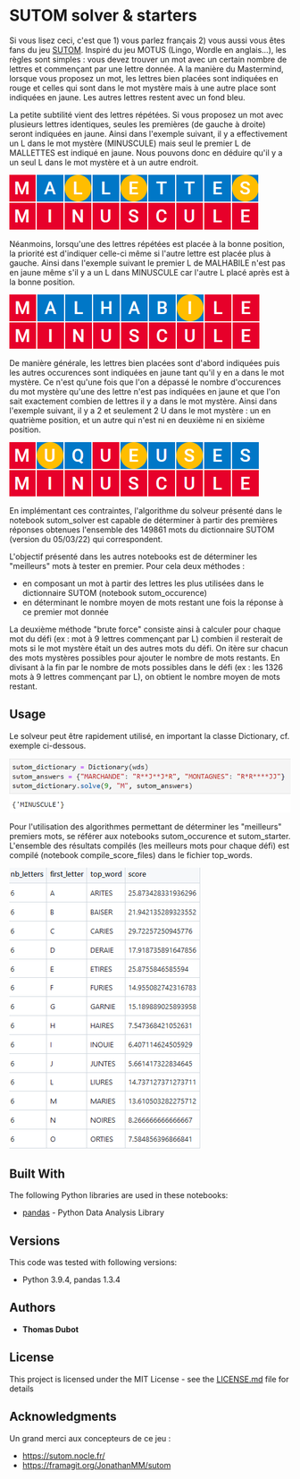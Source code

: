 # SUTOM solver & starters 

Si vous lisez ceci, c'est que 1) vous parlez français 2) vous aussi vous êtes fans du jeu [SUTOM](https://sutom.nocle.fr/#). 
Inspiré du jeu MOTUS (Lingo, Wordle en anglais...), les règles sont simples : vous devez trouver un mot avec un certain nombre 
de lettres et commençant par une lettre donnée. A la manière du Mastermind, lorsque vous proposez un mot, les lettres bien 
placées sont indiquées en rouge et celles qui sont dans le mot mystère mais à une autre place sont indiquées en jaune. 
Les autres lettres restent avec un fond bleu.


La petite subtilité vient des lettres répétées. Si vous proposez un mot avec plusieurs lettres identiques, seules les premières
(de gauche à droite) seront indiquées en jaune. Ainsi dans l'exemple suivant, il y a effectivement un L dans le mot mystère (MINUSCULE)
mais seul le premier L de MALLETTES est indiqué en jaune. Nous pouvons donc en déduire qu'il y a un seul L dans le mot mystère et à un
autre endroit.

![mallettes](mallettes.PNG)

Néanmoins, lorsqu'une des lettres répétées est placée à la bonne position, la priorité est d'indiquer celle-ci même si l'autre lettre 
est placée plus à gauche. Ainsi dans l'exemple suivant le premier L de MALHABILE n'est pas en jaune même s'il y a un L dans MINUSCULE car
l'autre L placé après est à la bonne position.

![malhabile](malhabile.PNG)

De manière générale, les lettres bien placées sont d'abord indiquées puis les autres occurences sont indiquées en jaune tant qu'il y en
a dans le mot mystère. Ce n'est qu'une fois que l'on a dépassé le nombre d'occurences du mot mystère qu'une des lettre n'est pas indiquées
en jaune et que l'on sait exactement combien de lettres il y a dans le mot mystère. Ainsi dans l'exemple suivant, il y a 2 et seulement 2
U dans le mot mystère : un en quatrième position, et un autre qui n'est ni en deuxième ni en sixième position.

![muqueuses](muqueuses.PNG)

En implémentant ces contraintes, l'algorithme du solveur présenté dans le notebook sutom_solver est capable de déterminer à partir des
premières réponses obtenues l'ensemble des 149861 mots du dictionnaire SUTOM (version du 05/03/22) qui correspondent. 

L'objectif présenté dans les autres notebooks est de déterminer les "meilleurs" mots à tester en premier. Pour cela deux méthodes :
* en composant un mot à partir des lettres les plus utilisées dans le dictionnaire SUTOM (notebook sutom_occurence)
* en déterminant le nombre moyen de mots restant une fois la réponse à ce premier mot donnée

La deuxième méthode "brute force" consiste ainsi à calculer pour chaque mot du défi (ex : mot à 9 lettres commençant par L) combien il 
resterait de mots si le mot mystère était un des autres mots du défi. On itère sur chacun des mots mystères possibles pour ajouter le 
nombre de mots restants.
En divisant à la fin par le nombre de mots possibles dans le défi (ex : les 1326 mots à 9 lettres commençant par L), on obtient le nombre
moyen de mots restant.

## Usage

Le solveur peut être rapidement utilisé, en important la classe Dictionary, cf. exemple ci-dessous.

![usage](usage.PNG)

Pour l'utilisation des algorithmes permettant de déterminer les "meilleurs" premiers mots, se référer aux notebooks sutom_occurence et 
sutom_starter.
L'ensemble des résultats compilés (les meilleurs mots pour chaque défi) est compilé (notebook compile_score_files) dans le fichier top_words.

![top](top.PNG)


## Built With

The following Python libraries are used in these notebooks:
* [pandas](https://pandas.pydata.org/) - Python Data Analysis Library

## Versions

This code was tested with following versions:
* Python 3.9.4, pandas 1.3.4


## Authors

* **Thomas Dubot** 

## License

This project is licensed under the MIT License - see the [LICENSE.md](LICENSE.md) file for details

## Acknowledgments

Un grand merci aux concepteurs de ce jeu :
* https://sutom.nocle.fr/
* https://framagit.org/JonathanMM/sutom







